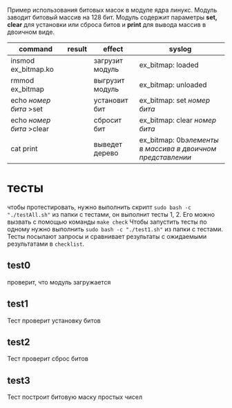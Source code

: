 Пример использования битовых масок в модуле ядра линукс. Модуль заводит битовый массив на 128 бит. Модуль содержит параметры **set, clear** для установки или сброса битов и **print** для вывода массив в двоичном виде.

| command                  | result | effect          | syslog                                                     |
| ------------------------ | ------ | --------------- | ---------------------------------------------------------- |
| insmod ex_bitmap.ko      |        | загрузит модуль | ex_bitmap: loaded                                          |
| rmmod ex_bitmap          |        | выгрузит модуль | ex_bitmap: unloaded                                        |
| echo *номер бита* >set   |        | установит бит   | ex_bitmap: set *номер бита*                                |
| echo *номер бита* >clear |        | сбросит бит     | ex_bitmap: clear *номер бита*                              |
| cat print                |        | выведет дерево  | ex_bitmap: 0b*элементы в массива в двоичном представлении* |
# тесты
чтобы протестировать, нужно выполнить скрипт `sudo bash -c "./testAll.sh"` из папки с тестами, он выполнит тесты 1, 2. Его можно вызвать с помощью команды `make check`
Чтобы запустить тесты по одному нужно выполнить  `sudo bash -c "./test1.sh"` из папки с тестами. Тесты посылают запросы и сравнивает результаты с ожидаемыми результатами в `checklist`.
## test0
проверит, что модуль загружается
## test1
Тест  проверит установку битов
## test2
Тест  проверит сброс битов
## test3
Тест построит битовую маску простых чисел